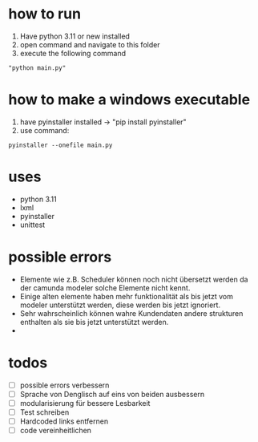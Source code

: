# how to run
1. Have python 3.11 or new installed
2. open command and navigate to this folder
3. execute the following command
```shell
"python main.py"
```


# how to make a windows executable
1. have pyinstaller installed -> "pip install pyinstaller"
2. use command:
```shell
pyinstaller --onefile main.py
```

# uses
- python 3.11
- lxml
- pyinstaller
- unittest

# possible errors
- Elemente wie z.B. Scheduler können noch nicht übersetzt werden da der camunda modeler solche Elemente nicht kennt.
- Einige alten elemente haben mehr funktionalität als bis jetzt vom modeler unterstützt werden, diese werden bis jetzt ignoriert.
- Sehr wahrscheinlich können wahre Kundendaten andere strukturen enthalten als sie bis jetzt unterstützt werden.
- 
# todos
- [ ] possible errors verbessern
- [ ] Sprache von Denglisch auf eins von beiden ausbessern
- [ ] modularisierung für bessere Lesbarkeit
- [ ] Test schreiben
- [ ] Hardcoded links entfernen
- [ ] code vereinheitlichen
